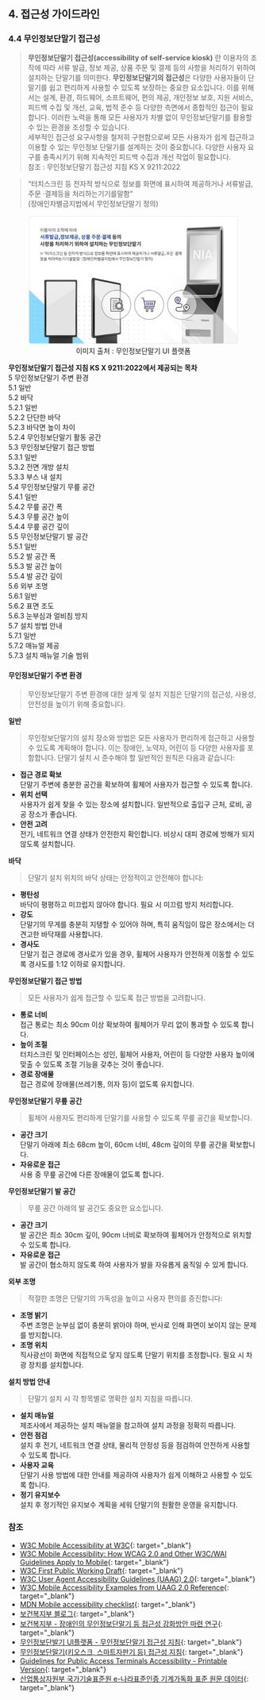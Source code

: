 ## 4. 접근성 가이드라인

### 4.4 무인정보단말기 접근성
> **무인정보단말기 접근성(accessibility of self-service kiosk)** 란 이용자의 조작에 따라 서류 발급, 정보 제공, 상품 주문 및 결제 등의 사항을 처리하기 위하여 설치하는 단말기를 의미한다.
**무인정보단말기의 접근성**은 다양한 사용자들이 단말기를 쉽고 편리하게 사용할 수 있도록 보장하는 중요한 요소입니다. 이를 위해서는 설계, 환경, 하드웨어, 소프트웨어, 편의 제공, 개인정보 보호, 지원 서비스, 피드백 수집 및 개선, 교육, 법적 준수 등 다양한 측면에서 종합적인 접근이 필요합니다. 이러한 노력을 통해 모든 사용자가 차별 없이 무인정보단말기를 활용할 수 있는 환경을 조성할 수 있습니다.    
세부적인 접근성 요구사항을 철저히 구현함으로써 모든 사용자가 쉽게 접근하고 이용할 수 있는 무인정보 단말기를 설계하는 것이 중요합니다. 다양한 사용자 요구를 충족시키기 위해 지속적인 피드백 수집과 개선 작업이 필요합니다.   
참조 : 무인정보단말기 접근성 지침 KS X 9211:2022

> “터치스크린 등 전자적 방식으로 정보를 화면에 표시하여 제공하거나 서류발급, 주문 ·결제등을 처리하는기기를말함”    
(장애인차별금지법에서 무인정보단말기 정의)

<figure aria-hidden="true" style="text-align:center">
   <img src="./../images/kiosk/kioskui.jpg" alt="무인정보단말기">
   <figcaption>
      이미지 출처 : 무인정보단말기 UI 플랫폼
   </figcaption>
</figure>


**무인정보단말기 접근성 지침 KS X 9211:2022에서 제공되는 목차**   
5 무인정보단말기 주변 환경   
5.1 일반   
5.2 바닥   
5.2.1 일반   
5.2.2 단단한 바닥   
5.2.3 바닥면 높이 차이   
5.2.4 무인정보단말기 활동 공간   
5.3 무인정보단말기 접근 방법   
5.3.1 일반   
5.3.2 전면 개방 설치   
5.3.3 부스 내 설치   
5.4 무인정보단말기 무릎 공간   
5.4.1 일반   
5.4.2 무릎 공간 폭   
5.4.3 무릎 공간 높이   
5.4.4 무릎 공간 깊이   
5.5 무인정보단말기 발 공간   
5.5.1 일반   
5.5.2 발 공간 폭   
5.5.3 발 공간 높이   
5.5.4 발 공간 깊이   
5.6 외부 조명   
5.6.1 일반   
5.6.2 표면 조도   
5.6.3 눈부심과 얼비침 방지   
5.7 설치 방법 안내   
5.7.1 일반   
5.7.2 매뉴얼 제공   
5.7.3 설치 매뉴얼 기술 범위   


#### 무인정보단말기 주변 환경 
> 무인정보단말기 주변 환경에 대한 설계 및 설치 지침은 단말기의 접근성, 사용성, 안전성을 높이기 위해 중요합니다.   

**일반**   
> 무인정보단말기의 설치 장소와 방법은 모든 사용자가 편리하게 접근하고 사용할 수 있도록 계획해야 합니다. 이는 장애인, 노약자, 어린이 등 다양한 사용자를 포함합니다. 단말기 설치 시 준수해야 할 일반적인 원칙은 다음과 같습니다:

- **접근 경로 확보**   
단말기 주변에 충분한 공간을 확보하여 휠체어 사용자가 접근할 수 있도록 합니다.   
- **위치 선택**   
사용자가 쉽게 찾을 수 있는 장소에 설치합니다. 일반적으로 출입구 근처, 로비, 공공 장소가 좋습니다.   
- **안전 고려**   
전기, 네트워크 연결 상태가 안전한지 확인합니다. 비상시 대피 경로에 방해가 되지 않도록 설치합니다.   

**바닥**   
> 단말기 설치 위치의 바닥 상태는 안정적이고 안전해야 합니다:

- **평탄성**   
바닥이 평평하고 미끄럽지 않아야 합니다. 필요 시 미끄럼 방지 처리합니다.   
- **강도**   
단말기의 무게를 충분히 지탱할 수 있어야 하며, 특히 움직임이 많은 장소에서는 더 견고한 바닥재를 사용합니다.   
- **경사도**   
단말기 접근 경로에 경사로가 있을 경우, 휠체어 사용자가 안전하게 이동할 수 있도록 경사도를 1:12 이하로 유지합니다.   

**무인정보단말기 접근 방법**   
> 모든 사용자가 쉽게 접근할 수 있도록 접근 방법을 고려합니다.   

- **통로 너비**   
접근 통로는 최소 90cm 이상 확보하여 휠체어가 무리 없이 통과할 수 있도록 합니다.   
- **높이 조절**   
터치스크린 및 인터페이스는 성인, 휠체어 사용자, 어린이 등 다양한 사용자 높이에 맞출 수 있도록 조절 기능을 갖추는 것이 좋습니다.   
- **경로 장애물**   
접근 경로에 장애물(쓰레기통, 의자 등)이 없도록 유지합니다.   

**무인정보단말기 무릎 공간**    
> 휠체어 사용자도 편리하게 단말기를 사용할 수 있도록 무릎 공간을 확보합니다.

- **공간 크기**   
단말기 아래에 최소 68cm 높이, 60cm 너비, 48cm 깊이의 무릎 공간을 확보합니다.
- **자유로운 접근**   
사용 중 무릎 공간에 다른 장애물이 없도록 합니다.

**무인정보단말기 발 공간**    
> 무릎 공간 아래의 발 공간도 중요한 요소입니다.   

- **공간 크기**   
발 공간은 최소 30cm 깊이, 90cm 너비로 확보하여 휠체어가 안정적으로 위치할 수 있도록 합니다.
- **자유로운 접근**   
발 공간이 협소하지 않도록 하여 사용자가 발을 자유롭게 움직일 수 있게 합니다.

**외부 조명**   
> 적절한 조명은 단말기의 가독성을 높이고 사용자 편의를 증진합니다:   

- **조명 밝기**   
주변 조명은 눈부심 없이 충분히 밝아야 하며, 반사로 인해 화면이 보이지 않는 문제를 방지합니다.   
- **조명 위치**   
직사광선이 화면에 직접적으로 닿지 않도록 단말기 위치를 조정합니다. 필요 시 차광 장치를 설치합니다.   

**설치 방법 안내**      
> 단말기 설치 시 각 항목별로 명확한 설치 지침을 따릅니다.   

- **설치 매뉴얼**   
제조사에서 제공하는 설치 매뉴얼을 참고하여 설치 과정을 정확히 따릅니다.   
- **안전 점검**   
설치 후 전기, 네트워크 연결 상태, 물리적 안정성 등을 점검하여 안전하게 사용할 수 있도록 합니다.   
- **사용자 교육**   
단말기 사용 방법에 대한 안내를 제공하여 사용자가 쉽게 이해하고 사용할 수 있도록 합니다.   
- **정기 유지보수**   
설치 후 정기적인 유지보수 계획을 세워 단말기의 원활한 운영을 유지합니다.   

### 참조
- [W3C Mobile Accessibility at W3C](https://www.w3.org/WAI/standards-guidelines/mobile/){: target="_blank"}   
- [W3C Mobile Accessibility: How WCAG 2.0 and Other W3C/WAI Guidelines Apply to Mobile](https://www.w3.org/TR/mobile-accessibility-mapping/){: target="_blank"}    
- [W3C First Public Working Draft](https://www.w3.org/news/2015/first-public-working-draft-performance-timeline-level-2/){: target="_blank"}    
- [W3C User Agent Accessibility Guidelines (UAAG) 2.0](https://www.w3.org/TR/UAAG20/){: target="_blank"}   
- [W3C Mobile Accessibility Examples from UAAG 2.0 Reference](https://www.w3.org/TR/IMPLEMENTING-UAAG20/mobile.html){: target="_blank"}   
- [MDN Mobile accessibility checklist](https://developer.mozilla.org/en-US/docs/Web/Accessibility/Mobile_accessibility_checklist){: target="_blank"}   
- [보건복지부 블로그](https://blog.naver.com/prologue/PrologueList.naver?blogId=mohw2016){: target="_blank"}   
- [보건복지부 - 장애인의 무인정보단말기 등 접근성 강화방안 마련 연구](https://www.mohw.go.kr/synap/doc.html?fn=1635730805506_20211101104005.pdf&rs=/upload/result/202405/){: target="_blank"}   
- [무인정보단발기 UI플랫폼 - 무인정보단말기 접근성 지침](https://www.kioskui.or.kr/index.do?menu_id=00000985){: target="_blank"}   
- [무인정보단말기(키오스크, 스마트자판기 등) 접근성 지침](https://standard.go.kr/KSCI/standardIntro/getStandardSearchView.do?menu19&topMenuId=502&upperMenuId=503&ksNo=KSX9211&tmprKsNo=KS_X_NEW_2015_1845&reformNo=01){: target="_blank"}   
- [Guidelines for Public Access Terminals Accessibility - Printable Version](https://mada.org.qa/wp-content/uploads/2020/01/Ireland-Guidelines-for-Public-Access-Terminals-Accessibility.pdf){: target="_blank"}   
- [산업통상자원부 국가기술표준원 e-나라표준인증 기계가독화 표준 원문 데이터](https://standard.go.kr){: target="_blank"}   
